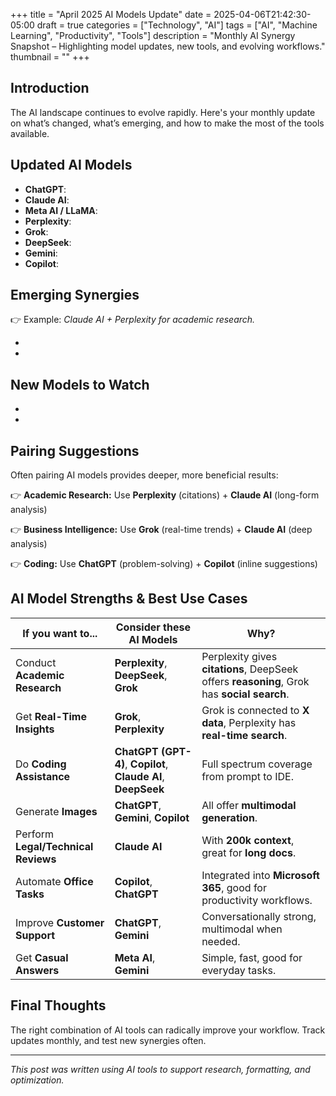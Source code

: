 +++ 
title = "April 2025 AI Models Update"
date = 2025-04-06T21:42:30-05:00
draft = true
categories = ["Technology", "AI"]
tags = ["AI", "Machine Learning", "Productivity", "Tools"]
description = "Monthly AI Synergy Snapshot – Highlighting model updates, new tools, and evolving workflows."
thumbnail = ""
+++

## Introduction

The AI landscape continues to evolve rapidly. Here's your monthly update on what’s changed, what’s emerging, and how to make the most of the tools available.

## Updated AI Models

- **ChatGPT**:
- **Claude AI**:
- **Meta AI / LLaMA**:
- **Perplexity**:
- **Grok**:
- **DeepSeek**:
- **Gemini**:
- **Copilot**:

## Emerging Synergies

👉 Example: *Claude AI + Perplexity for academic research.*

- 
- 

## New Models to Watch

- 
- 

## Pairing Suggestions

Often pairing AI models provides deeper, more beneficial results:

👉 **Academic Research:** Use **Perplexity** (citations) + **Claude AI** (long-form analysis)

👉 **Business Intelligence:** Use **Grok** (real-time trends) + **Claude AI** (deep analysis)

👉 **Coding:** Use **ChatGPT** (problem-solving) + **Copilot** (inline suggestions)

## AI Model Strengths & Best Use Cases

| If you want to...                   | Consider these AI Models                | Why?                                                                 |
|------------------------------------|-----------------------------------------|----------------------------------------------------------------------|
| Conduct **Academic Research**      | **Perplexity**, **DeepSeek**, **Grok**  | Perplexity gives **citations**, DeepSeek offers **reasoning**, Grok has **social search**. |
| Get **Real-Time Insights**         | **Grok**, **Perplexity**                | Grok is connected to **X data**, Perplexity has **real-time search**. |
| Do **Coding Assistance**           | **ChatGPT (GPT-4)**, **Copilot**, **Claude AI**, **DeepSeek** | Full spectrum coverage from prompt to IDE.                           |
| Generate **Images**                | **ChatGPT**, **Gemini**, **Copilot**    | All offer **multimodal generation**.                                 |
| Perform **Legal/Technical Reviews**| **Claude AI**                           | With **200k context**, great for **long docs**.                      |
| Automate **Office Tasks**          | **Copilot**, **ChatGPT**                | Integrated into **Microsoft 365**, good for productivity workflows.  |
| Improve **Customer Support**       | **ChatGPT**, **Gemini**                 | Conversationally strong, multimodal when needed.                     |
| Get **Casual Answers**             | **Meta AI**, **Gemini**                 | Simple, fast, good for everyday tasks.                              |

## Final Thoughts

The right combination of AI tools can radically improve your workflow. Track updates monthly, and test new synergies often.

---

*This post was written using AI tools to support research, formatting, and optimization.*
